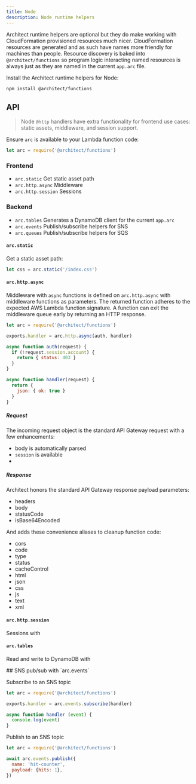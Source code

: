 ```yaml
---
title: Node
description: Node runtime helpers
---
```


Architect runtime helpers are optional but they do make working with CloudFormation provisioned resources much nicer. CloudFormation resources are generated and as such have names more friendly for machines than people. Resource discovery is baked into `@architect/functions` so program logic interacting named resources is always just as they are named in the current `app.arc` file.

Install the Architect runtime helpers for Node:

```bash 
npm install @architect/functions
```

## API

> Node `@http` handlers have extra functionality for frontend use cases: static assets, middleware, and session support.

Ensure `arc` is available to your Lambda function code:

```javascript
let arc = require('@architect/functions')
```

### Frontend

- `arc.static` Get static asset path
- `arc.http.async` Middleware
- `arc.http.session` Sessions

### Backend

- `arc.tables` Generates a DynamoDB client for the current `app.arc`
- `arc.events` Publish/subscribe helpers for SNS
- `arc.queues` Publish/subscribe helpers for SQS

#### `arc.static`

Get a static asset path:

```javascript
let css = arc.static('/index.css')
```

#### `arc.http.async`

Middleware with `async` functions is defined on `arc.http.async` with middleware functions as parameters. The returned function adheres to the expected AWS Lambda function signature. A function can exit the middleware queue early by returning an HTTP response.

```javascript
let arc = require('@architect/functions')

exports.handler = arc.http.async(auth, handler)

async function auth(request) {
  if (!request.session.account) {
    return { status: 403 }
  }
}

async function handler(request) {
  return {
    json: { ok: true }
  }
}
```

##### Request

The incoming request object is the standard API Gateway request with a few enhancements:

- body is automatically parsed
- `session` is available
-

##### Response

Architect honors the standard API Gateway response payload parameters:

- headers
- body
- statusCode
- isBase64Encoded

And adds these convenience aliases to cleanup function code:

- cors
- code
- type
- status
- cacheControl
- html
- json
- css
- js
- text
- xml

#### `arc.http.session`

Sessions with 

#### `arc.tables`
Read and write to DynamoDB with 
<div id="arc.events"></div>
## SNS pub/sub with `arc.events`

Subscribe to an SNS topic

```javascript
let arc = require('@architect/functions')

exports.handler = arc.events.subscribe(handler)

async function handler (event) {
  console.log(event)
}
```

Publish to an SNS topic

```javascript
let arc = require('@architect/functions')

await arc.events.publish({
  name: 'hit-counter',
  payload: {hits: 1},
})
```
